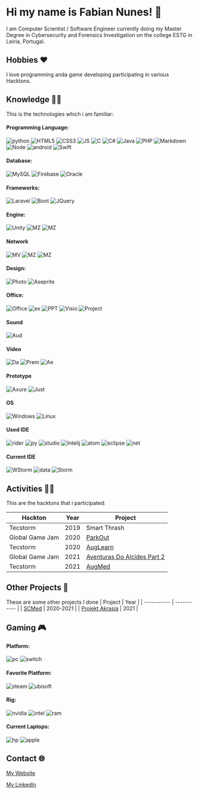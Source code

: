 # Hi my name is Fabian Nunes! 👋
I am Computer Scientist / Software Engineer currently doing my Master Degree in Cybersecurity and Forensics Investigation on the college ESTG in Leiria, Portugal.

## Hobbies ❤️

I love programming anda game developing participating in various Hacktons.

## Knowledge  🧑‍🎓 

This is the technologies which i am familiar:
#### Programming Language:
![python](https://img.shields.io/badge/Python-14354C?style=for-the-badge&logo=python&logoColor=white) ![HTML5](https://img.shields.io/badge/HTML5-E34F26?style=for-the-badge&logo=html5&logoColor=white) ![CSS3](https://img.shields.io/badge/CSS3-1572B6?style=for-the-badge&logo=css3&logoColor=white) ![JS](https://img.shields.io/badge/JavaScript-323330?style=for-the-badge&logo=javascript&logoColor=F7DF1E) ![C](https://img.shields.io/badge/C-00599C?style=for-the-badge&logo=c&logoColor=white) ![C#](https://img.shields.io/badge/C%23-239120?style=for-the-badge&logo=c-sharp&logoColor=white) ![Java](https://img.shields.io/badge/Java-ED8B00?style=for-the-badge&logo=java&logoColor=white) ![PHP](https://img.shields.io/badge/PHP-777BB4?style=for-the-badge&logo=php&logoColor=white) ![Markdown](https://img.shields.io/badge/Markdown-000000?style=for-the-badge&logo=markdown&logoColor=white) ![Node](https://img.shields.io/badge/Node.js-43853D?style=for-the-badge&logo=node.js&logoColor=white) ![android](https://img.shields.io/badge/Android%20Java-3DDC84?style=for-the-badge&logo=android&logoColor=white) ![Swift](https://img.shields.io/badge/swift-F54A2A?style=for-the-badge&logo=swift&logoColor=white)

#### Database:
![MySQL](https://img.shields.io/badge/MySQL-00000F?style=for-the-badge&logo=mysql&logoColor=white) ![Firebase](https://img.shields.io/badge/firebase-ffca28?style=for-the-badge&logo=firebase&logoColor=white) ![Oracle](https://img.shields.io/badge/oracle%20-%23F00000.svg?&style=for-the-badge&logo=oracle&logoColor=white") 

#### Frameworks:
![Laravel](https://img.shields.io/badge/Laravel-FF2D20?style=for-the-badge&logo=laravel&logoColor=white) ![Boot](https://img.shields.io/badge/Bootstrap-563D7C?style=for-the-badge&logo=bootstrap&logoColor=white) ![JQuery](https://img.shields.io/badge/jQuery-0769AD?style=for-the-badge&logo=jquery&logoColor=white)

#### Engine:
![Unity](https://img.shields.io/badge/unity%20-%23000000.svg?&style=for-the-badge&logo=unity&logoColor=white) ![MZ](https://img.shields.io/badge/RPG%20Maker-MV-Green?style=for-the-badge) ![MZ](https://img.shields.io/badge/RPG%20Maker-MZ-blue?style=for-the-badge)

#### Network
![MV](https://img.shields.io/badge/-CCNA1-darkblue?style=for-the-badge&logo=Cisco) ![MZ](https://img.shields.io/badge/-CCNA2-darkblue?style=for-the-badge&logo=Cisco) ![MZ](https://img.shields.io/badge/-CCNA3-darkblue?style=for-the-badge&logo=Cisco)

#### Design:
![Photo](https://img.shields.io/badge/adobe%20photoshop%20-%2331A8FF.svg?&style=for-the-badge&logo=adobe%20photoshop&logoColor=white) ![Aseprite](https://img.shields.io/badge/-Aseprite-gray?style=for-the-badge&logo=Aseprite)

#### Office:
![Office](https://img.shields.io/badge/Microsoft_Word-2B579A?style=for-the-badge&logo=microsoft-word&logoColor=white) ![ex](https://img.shields.io/badge/Microsoft_Excel-217346?style=for-the-badge&logo=microsoft-excel&logoColor=white) ![PPT](https://img.shields.io/badge/Microsoft_PowerPoint-B7472A?style=for-the-badge&logo=microsoft-powerpoint&logoColor=white) ![Visio](https://img.shields.io/badge/-Microsoft%20Visio-blue?style=for-the-badge&logo=microsoft-visio) ![Project](https://img.shields.io/badge/-Microsoft%20Project-brightgreen?style=for-the-badge&logo=microsoft%20office)

#### Sound
![Aud](https://img.shields.io/badge/Audacity-0000CC?style=for-the-badge&logo=audacity&logoColor=white)

#### Video
![Da](https://img.shields.io/badge/-Da%20Vinci%20Resolve-blue?style=for-the-badge&logo=appveyor) ![Prem](https://img.shields.io/badge/-Adobe%20Premier-purple?style=for-the-badge&logo=adobe-premiere-pro) ![Ae](https://img.shields.io/badge/-Adobe%20After%20Effects-purple?style=for-the-badge&logo=adobe-after-effects)

#### Prototype
![Axure](https://img.shields.io/badge/-Axure-blue?style=for-the-badge) ![Just](https://img.shields.io/badge/-JustInMind-blue?style=for-the-badge)

#### OS
![Windows](https://img.shields.io/badge/Windows-0078D6?style=for-the-badge&logo=windows&logoColor=white) ![Linux](https://img.shields.io/badge/Linux-FCC624?style=for-the-badge&logo=linux&logoColor=black)

#### Used IDE
![rider](https://img.shields.io/badge/Rider-000000.svg?&style=for-the-badge&logo=Rider&logoColor=white) ![py](https://img.shields.io/badge/PyCharm-000000.svg?&style=for-the-badge&logo=PyCharm&logoColor=white) ![studio](https://img.shields.io/badge/Android%20Studio-000000.svg?&style=for-the-badge&logo=android%20studio&logoColor=white) ![Intelij](https://img.shields.io/badge/IntelliJ%20IDEA-000000.svg?&style=for-the-badge&logo=intellij-idea&logoColor=white) ![atom](https://img.shields.io/badge/-Atom-green?style=for-the-badge&logo=atom) ![eclipse](https://img.shields.io/badge/-Eclipse%20IDE-purple?style=for-the-badge&logo=eclipse%20IDE) ![net](https://img.shields.io/badge/NetBeans%20IDE-1B6AC6.svg?&style=for-the-badge&logo=apache-netbeans-ide&logoColor=white) 


#### Current IDE
![WStorm](https://img.shields.io/badge/Webstorm-000000.svg?&style=for-the-badge&logo=WebStorm&logoColor=white) ![data](https://img.shields.io/badge/DataGrip-000000.svg?&style=for-the-badge&logo=jetbrains&logoColor=white) ![Storm](https://img.shields.io/badge/PhpStorm-000000.svg?&style=for-the-badge&logo=PhpStorm&logoColor=white) 
 
## Activities  👨‍💻

This are the hacktons that i participated:

| Hackton     | Year        | Project     |
| ----------- | ----------- | ----------- |
| Tecstorm      | 2019      | Smart Thrash |
| Global Game Jam      | 2020      | [ParkOut](https://globalgamejam.org/2020/games/parkout-0) |
| Tecstorm      | 2020      | [AugLearn](https://taikai.network/en/junitec/challenges/tecstorm2020/projects/ck48dub1j16b60807ju9tayii) |
| Global Game Jam      | 2021      | [Aventuras Do Alcides Part 2](https://globalgamejam.org/2021/games/aventuras-do-alcides-parte-2-tinto-crusaders-6) |
| Tecstorm      | 2021      | [AugMed](https://taikai.network/en/junitec/challenges/tecstorm2021/projects/ckj03ft1341v80707kpwskstq) |

## Other Projects 👑

These are some other projects I done 
| Project     | Year |
| ----------- | ----------- |
| [SCMed](https://github.com/Spaghetti-Code-Estgoh/spaghetti-code)      | 2020-2021      |
| [Projekt Akrasia](https://github.com/Spaghetty-Arts/project-akrasia)   | 2021       |

## Gaming 🎮

#### Platform:
![pc](https://img.shields.io/badge/-PC-yellow?style=for-the-badge&logo=pcgamingwiki) ![switch](https://img.shields.io/badge/Nintendo_Switch-E60012?style=for-the-badge&logo=nintendo-switch&logoColor=white)

#### Favorite Platform:
![steam](https://img.shields.io/badge/Steam-000000?style=for-the-badge&logo=steam&logoColor=white) ![ubisoft](https://img.shields.io/badge/Uplay-000000?style=for-the-badge&logo=ubisoft&logoColor=white)

#### Rig:
![nvidia](https://img.shields.io/badge/NVIDIA-GTX1070TI-76B900?style=for-the-badge&logo=nvidia&logoColor=white) ![intel](https://img.shields.io/badge/Intel-Core_i7_10th-0071C5?style=for-the-badge&logo=intel&logoColor=white) ![ram](https://img.shields.io/badge/RAM-32GB-blue?style=for-the-badge)

#### Current Laptops:
![hp](https://img.shields.io/badge/Game%20Dev-HP%20OMEN%2015%202019-red?style=for-the-badge&logo=hp) ![apple](https://img.shields.io/badge/Work-MacBook%20Pro%2013%202021%20M1-lightgrey?style=for-the-badge&logo=apple) 


## Contact 🌐

[My Website](https://fabian-nunes.github.io/cv/)

[My LinkedIn](https://www.linkedin.com/in/fabian-nunes/)
